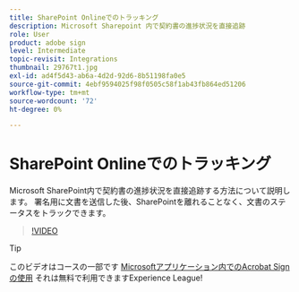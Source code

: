 ```yaml
---
title: SharePoint Onlineでのトラッキング
description: Microsoft Sharepoint 内で契約書の進捗状況を直接追跡
role: User
product: adobe sign
level: Intermediate
topic-revisit: Integrations
thumbnail: 29767t1.jpg
exl-id: ad4f5d43-ab6a-4d2d-92d6-8b51198fa0e5
source-git-commit: 4ebf9594025f98f0505c58f1ab43fb864ed51206
workflow-type: tm+mt
source-wordcount: '72'
ht-degree: 0%

---
```


# SharePoint Onlineでのトラッキング

Microsoft SharePoint内で契約書の進捗状況を直接追跡する方法について説明します。 署名用に文書を送信した後、SharePointを離れることなく、文書のステータスをトラックできます。

>[!VIDEO](https://video.tv.adobe.com/v/29767t1?quality=12&learn=on&hidetitle=true)

>[!TIP]
>
>このビデオはコースの一部です [Microsoftアプリケーション内でのAcrobat Signの使用](https://experienceleague.adobe.com/?recommended=Sign-U-1-2020.2) それは無料で利用できますExperience League!
